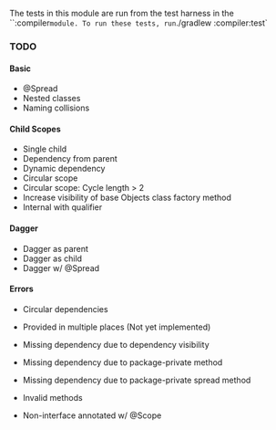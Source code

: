 The tests in this module are run from the test harness in the ``:compiler` module. To run these tests, run
`./gradlew :compiler:test`

### TODO

#### Basic

- @Spread
- Nested classes
- Naming collisions

#### Child Scopes

- Single child
- Dependency from parent
- Dynamic dependency
- Circular scope
- Circular scope: Cycle length > 2
- Increase visibility of base Objects class factory method
- Internal with qualifier

#### Dagger

- Dagger as parent
- Dagger as child
- Dagger w/ @Spread

#### Errors

- Circular dependencies
- Provided in multiple places (Not yet implemented)
- Missing dependency due to dependency visibility
- Missing dependency due to package-private method
- Missing dependency due to package-private spread method

- Invalid methods
- Non-interface annotated w/ @Scope